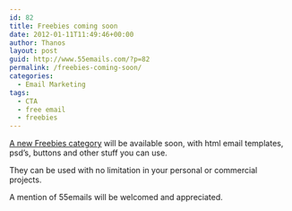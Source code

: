 ```yaml
---
id: 82
title: Freebies coming soon
date: 2012-01-11T11:49:46+00:00
author: Thanos
layout: post
guid: http://www.55emails.com/?p=82
permalink: /freebies-coming-soon/
categories:
  - Email Marketing
tags:
  - CTA
  - free email
  - freebies
---
```

[A new Freebies category](http://www.55emails.com/category/freebies/ "Freebies for email marketing") will be available soon, with html email templates, psd&#8217;s, buttons and other stuff you can use.

They can be used with no limitation in your personal or commercial projects.

A mention of 55emails will be welcomed and appreciated.